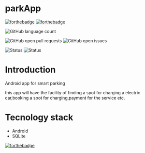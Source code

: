 # parkApp

[![forthebadge](https://forthebadge.com/images/badges/built-for-android.svg)](https://forthebadge.com) [![forthebadge](https://forthebadge.com/images/badges/made-with-java.svg)](https://forthebadge.com)

![GitHub language count](https://img.shields.io/github/languages/count/ujjaldas132/parkApp?style=for-the-badge)

![GitHub open pull requests](https://img.shields.io/github/issues-pr/ujjaldas132/parkApp.svg?style=for-the-badge) 
![GitHub open issues](https://img.shields.io/github/issues/ujjaldas132/parkApp.svg?style=for-the-badge)



![Status](https://img.shields.io/badge/status-stable-green.svg?style=for-the-badge) ![Status](https://img.shields.io/badge/CodeCompletion-unavailable-green.svg?style=for-the-badge)


# Introduction
Android app for smart parking

this app will have the facility of finding a spot for charging a electric car,booking a spot for charging,payment for the service etc.

# Tecnology stack
- Android 
- SQLite 




[![forthebadge](https://forthebadge.com/images/badges/built-with-love.svg)](https://forthebadge.com)
